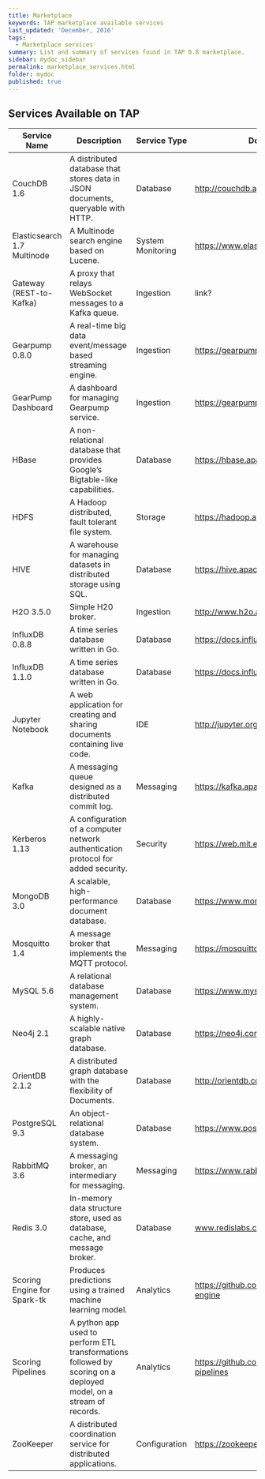```yaml
---
title: Marketplace
keywords: TAP marketplace available services
last_updated: 'December, 2016'
tags:
  - Marketplace services
summary: List and summary of services found in TAP 0.8 marketplace. 
sidebar: mydoc_sidebar
permalink: marketplace_services.html
folder: mydoc
published: true
---
```


## Services Available on TAP

| Service Name | Description | Service Type | Documentation |
|-------|--------|---------|---------|
| CouchDB 1.6 | A distributed database that stores data in JSON documents, queryable with HTTP. | Database | http://couchdb.apache.org/ |
| Elasticsearch 1.7 Multinode | A Multinode search engine based on Lucene. | System Monitoring | https://www.elastic.co/ |
| Gateway (REST-to-Kafka) | A proxy that relays WebSocket messages to a Kafka queue. | Ingestion | link? |
| Gearpump 0.8.0 | A real-time big data event/message based streaming engine. | Ingestion | https://gearpump.apache.org |
| GearPump Dashboard | A dashboard for managing Gearpump service. | Ingestion | https://gearpump.apache.org |
| HBase | A non-relational database that provides Google’s Bigtable-like capabilities. | Database | https://hbase.apache.org/ |
| HDFS | A Hadoop distributed, fault tolerant file system. | Storage | https://hadoop.apache.org |
| HIVE | A warehouse for managing datasets in distributed storage using SQL. | Database | https://hive.apache.org/ |
| H2O 3.5.0 | Simple H20 broker. | Ingestion | http://www.h2o.ai/ |
| InfluxDB 0.8.8 | A time series database written in Go. | Database | https://docs.influxdata.com/ |
| InfluxDB 1.1.0 | A time series database written in Go. | Database | https://docs.influxdata.com/ |
| Jupyter Notebook | A web application for creating and sharing documents containing live code. | IDE | http://jupyter.org/ |
| Kafka | A messaging queue designed as a distributed commit log. | Messaging | https://kafka.apache.org/ |
| Kerberos 1.13| A configuration of a computer network authentication protocol for added security. | Security | https://web.mit.edu/kerberos/ |
| MongoDB 3.0 | A scalable, high-performance document database. | Database | https://www.mongodb.com/ |
| Mosquitto 1.4 | A message broker that implements the MQTT protocol. | Messaging | https://mosquitto.org/ |
| MySQL 5.6 | A relational database management system. | Database | https://www.mysql.com/ |
| Neo4j 2.1 | A highly-scalable native graph database. | Database | https://neo4j.com/ |
| OrientDB 2.1.2 | A distributed graph database with the flexibility of Documents. | Database | http://orientdb.com/ |
| PostgreSQL 9.3 | An object-relational database system. | Database | https://www.postgresql.org/ |
| RabbitMQ 3.6 | A messaging broker, an intermediary for messaging. | Messaging | https://www.rabbitmq.com/ |
| Redis 3.0 | In-memory data structure store, used as database, cache, and message broker. | Database | www.redislabs.com/ |
| Scoring Engine for Spark-tk | Produces predictions using a trained machine learning model. | Analytics | https://github.com/trustedanalytics/scoring-engine |
| Scoring Pipelines | A python app used to perform ETL transformations followed by scoring on a deployed model, on a stream of records. | Analytics | https://github.com/trustedanalytics/scoring-pipelines |
| ZooKeeper | A distributed coordination service for distributed applications. | Configuration | https://zookeeper.apache.org/ |
